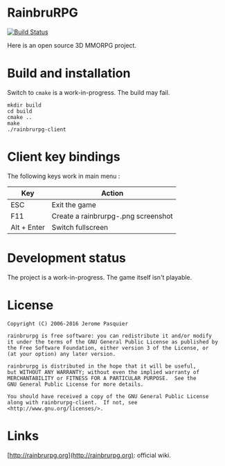 # RainbruRPG

[![Build Status](https://travis-ci.org/rainbru/rainbrurpg.svg?branch=master)](https://travis-ci.org/rainbru/rainbrurpg)

Here is an open source 3D MMORPG project.

# Build and installation

Switch to `cmake` is a work-in-progress. The build may fail.

	mkdir build
	cd build
	cmake ..
	make
	./rainbrurpg-client

# Client key bindings

The following keys work in main menu :

Key         | Action
------------|------------------
ESC         | Exit the game
F11         | Create a rainbrurpg-<timestamp>.png screenshot
Alt + Enter | Switch fullscreen

# Development status

The project is a work-in-progress. The game itself isn't playable.

# License

	Copyright (C) 2006-2016 Jerome Pasquier

	rainbrurpg is free software: you can redistribute it and/or modify
	it under the terms of the GNU General Public License as published by
	the Free Software Foundation, either version 3 of the License, or
	(at your option) any later version.
	
	rainbrurpg is distributed in the hope that it will be useful,
	but WITHOUT ANY WARRANTY; without even the implied warranty of
	MERCHANTABILITY or FITNESS FOR A PARTICULAR PURPOSE.  See the
	GNU General Public License for more details.
	
	You should have received a copy of the GNU General Public License
	along with rainbrurpg-client.  If not, see <http://www.gnu.org/licenses/>.

# Links

[http://rainbrurpg.org](http://rainbrurpg.org): official wiki.
